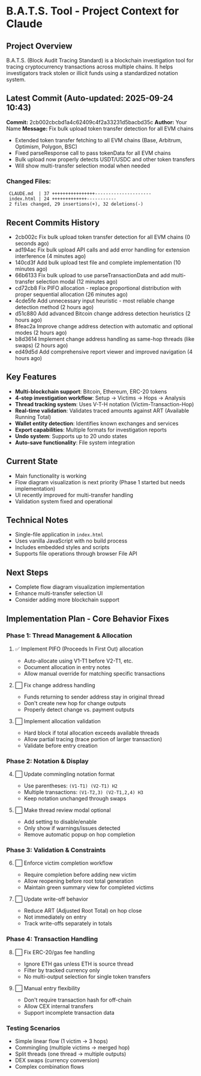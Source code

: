# B.A.T.S. Tool - Project Context for Claude

## Project Overview
B.A.T.S. (Block Audit Tracing Standard) is a blockchain investigation tool for tracing cryptocurrency transactions across multiple chains. It helps investigators track stolen or illicit funds using a standardized notation system.

## Latest Commit (Auto-updated: 2025-09-24 10:43)

**Commit:** 2cb002cbcbd1a4c62409c4f2a33231d5bacbd35c
**Author:** Your Name
**Message:** Fix bulk upload token transfer detection for all EVM chains

- Extended token transfer fetching to all EVM chains (Base, Arbitrum, Optimism, Polygon, BSC)
- Fixed parseResponse call to pass tokenData for all EVM chains
- Bulk upload now properly detects USDT/USDC and other token transfers
- Will show multi-transfer selection modal when needed

### Changed Files:
```
 CLAUDE.md  | 37 ++++++++++++++++---------------------
 index.html | 24 +++++++++++++-----------
 2 files changed, 29 insertions(+), 32 deletions(-)
```

## Recent Commits History

- 2cb002c Fix bulk upload token transfer detection for all EVM chains (0 seconds ago)
- ad194ac Fix bulk upload API calls and add error handling for extension interference (4 minutes ago)
- 140cd3f Add bulk upload test file and complete implementation (10 minutes ago)
- 66b6133 Fix bulk upload to use parseTransactionData and add multi-transfer selection modal (12 minutes ago)
- cd72cb8 Fix PIFO allocation - replace proportional distribution with proper sequential allocation (26 minutes ago)
- 4cde5fe Add unnecessary input heuristic - most reliable change detection method (2 hours ago)
- d51c880 Add advanced Bitcoin change address detection heuristics (2 hours ago)
- 8feac2a Improve change address detection with automatic and optional modes (2 hours ago)
- b8d3614 Implement change address handling as same-hop threads (like swaps) (2 hours ago)
- ed49d5d Add comprehensive report viewer and improved navigation (4 hours ago)

## Key Features
- **Multi-blockchain support**: Bitcoin, Ethereum, ERC-20 tokens
- **4-step investigation workflow**: Setup → Victims → Hops → Analysis
- **Thread tracking system**: Uses V-T-H notation (Victim-Transaction-Hop)
- **Real-time validation**: Validates traced amounts against ART (Available Running Total)
- **Wallet entity detection**: Identifies known exchanges and services
- **Export capabilities**: Multiple formats for investigation reports
- **Undo system**: Supports up to 20 undo states
- **Auto-save functionality**: File system integration

## Current State
- Main functionality is working
- Flow diagram visualization is next priority (Phase 1 started but needs implementation)
- UI recently improved for multi-transfer handling
- Validation system fixed and operational

## Technical Notes
- Single-file application in `index.html`
- Uses vanilla JavaScript with no build process
- Includes embedded styles and scripts
- Supports file operations through browser File API

## Next Steps
- Complete flow diagram visualization implementation
- Enhance multi-transfer selection UI
- Consider adding more blockchain support

## Implementation Plan - Core Behavior Fixes

### Phase 1: Thread Management & Allocation
1. ✅ Implement PIFO (Proceeds In First Out) allocation
   - Auto-allocate using V1-T1 before V2-T1, etc.
   - Document allocation in entry notes
   - Allow manual override for matching specific transactions

2. ⬜ Fix change address handling
   - Funds returning to sender address stay in original thread
   - Don't create new hop for change outputs
   - Properly detect change vs. payment outputs

3. ⬜ Implement allocation validation
   - Hard block if total allocation exceeds available threads
   - Allow partial tracing (trace portion of larger transaction)
   - Validate before entry creation

### Phase 2: Notation & Display
4. ⬜ Update commingling notation format
   - Use parentheses: `(V1-T1) (V2-T1) H2`
   - Multiple transactions: `(V1-T2,3) (V2-T1,2,4) H3`
   - Keep notation unchanged through swaps

5. ⬜ Make thread review modal optional
   - Add setting to disable/enable
   - Only show if warnings/issues detected
   - Remove automatic popup on hop completion

### Phase 3: Validation & Constraints
6. ⬜ Enforce victim completion workflow
   - Require completion before adding new victim
   - Allow reopening before root total generation
   - Maintain green summary view for completed victims

7. ⬜ Update write-off behavior
   - Reduce ART (Adjusted Root Total) on hop close
   - Not immediately on entry
   - Track write-offs separately in totals

### Phase 4: Transaction Handling
8. ⬜ Fix ERC-20/gas fee handling
   - Ignore ETH gas unless ETH is source thread
   - Filter by tracked currency only
   - No multi-output selection for single token transfers

9. ⬜ Manual entry flexibility
   - Don't require transaction hash for off-chain
   - Allow CEX internal transfers
   - Support incomplete transaction data

### Testing Scenarios
- Simple linear flow (1 victim → 3 hops)
- Commingling (multiple victims → merged hop)
- Split threads (one thread → multiple outputs)
- DEX swaps (currency conversion)
- Complex combination flows
